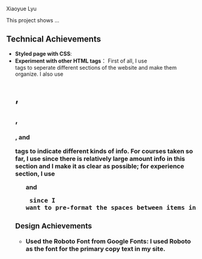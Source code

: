 Xiaoyue Lyu

This project shows ...

## Technical Achievements
- **Styled page with CSS**: 
- **Experiment with other HTML tags**： First of all, I use <div> tags to seperate different sections of the website and make them organize. I also use <h1>, <h2>, <h3>, and <p> tags to indicate different kinds of info. For courses taken so far, I use <table> since there is relatively large amount info in this section and I make it as clear as possible; for experience section, I use<ul> and <pre> since I want to pre-format the spaces between items in the list.

### Design Achievements
- **Used the Roboto Font from Google Fonts**: I used Roboto as the font for the primary copy text in my site.


